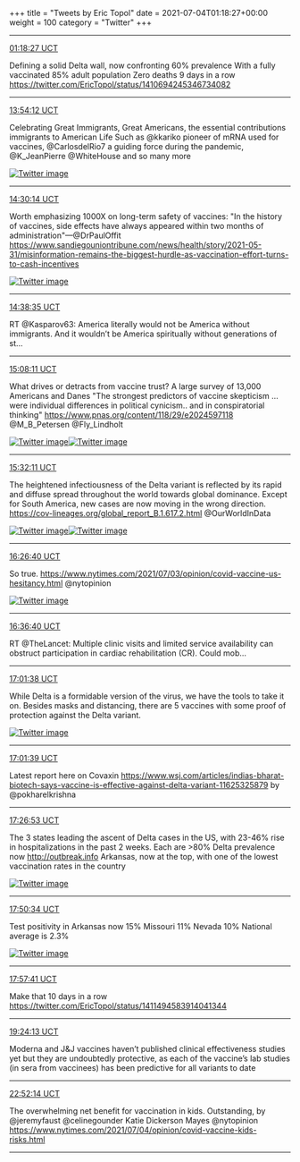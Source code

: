 +++
title = "Tweets by Eric Topol" 
date = 2021-07-04T01:18:27+00:00
weight = 100
category = "Twitter"
+++


---

<a href="https://twitter.com/erictopol/status/1411494583914041344" target="_blank" rel="noreferer">01:18:27 UCT</a>

Defining a solid Delta wall, now confronting 60% prevalence
With a fully vaccinated 85% adult population
Zero deaths 9 days in a row https://twitter.com/EricTopol/status/1410694245346734082



---

<a href="https://twitter.com/erictopol/status/1411684772779159561" target="_blank" rel="noreferer">13:54:12 UCT</a>

Celebrating Great Immigrants, Great Americans, the essential contributions immigrants to American Life
Such as @kkariko pioneer of mRNA used for vaccines, @CarlosdelRio7 a guiding force during the pandemic, @K_JeanPierre @WhiteHouse and so many more 

<a href="E5dOk2hVEAcyEDH.jpg"  ><img src="E5dOk2hVEAcyEDH.jpg" alt="Twitter image" ></img></a>

---

<a href="https://twitter.com/erictopol/status/1411693840767995905" target="_blank" rel="noreferer">14:30:14 UCT</a>

Worth emphasizing 1000X on long-term safety of vaccines:
"In the history of vaccines, side effects have always appeared within two months of administration"—@DrPaulOffit 
https://www.sandiegouniontribune.com/news/health/story/2021-05-31/misinformation-remains-the-biggest-hurdle-as-vaccination-effort-turns-to-cash-incentives 

<a href="E5dXVj-VIAI9yGk.jpg"  ><img src="E5dXVj-VIAI9yGk.jpg" alt="Twitter image" ></img></a>

---

<a href="https://twitter.com/erictopol/status/1411695941594226701" target="_blank" rel="noreferer">14:38:35 UCT</a>

RT @Kasparov63: America literally would not be America without immigrants. And it wouldn’t be America spiritually without generations of st…



---

<a href="https://twitter.com/erictopol/status/1411703393035321345" target="_blank" rel="noreferer">15:08:11 UCT</a>

What drives or detracts from vaccine trust? 
A large survey of 13,000 Americans and Danes
"The strongest predictors of vaccine skepticism ... were individual differences in political cynicism.. and in conspiratorial thinking"
https://www.pnas.org/content/118/29/e2024597118
@M_B_Petersen @Fly_Lindholt 

<a href="E5dfkiXVkAELRuD.jpg"  ><img src="E5dfkiXVkAELRuD.jpg" alt="Twitter image" ></img></a><a href="E5dfnQzUUAYDSzt.jpg"  ><img src="E5dfnQzUUAYDSzt.jpg" alt="Twitter image" ></img></a>

---

<a href="https://twitter.com/erictopol/status/1411709433768398848" target="_blank" rel="noreferer">15:32:11 UCT</a>

The heightened infectiousness of the Delta variant is reflected by its rapid and diffuse spread throughout the world towards global dominance. Except for South America, new cases are now moving in the wrong direction.
https://cov-lineages.org/global_report_B.1.617.2.html
@OurWorldInData 

<a href="E5dlMaNUYAUSYr6.jpg"  ><img src="E5dlMaNUYAUSYr6.jpg" alt="Twitter image" ></img></a><a href="E5dlWHXVEAEltci.jpg"  ><img src="E5dlWHXVEAEltci.jpg" alt="Twitter image" ></img></a>

---

<a href="https://twitter.com/erictopol/status/1411723141458448387" target="_blank" rel="noreferer">16:26:40 UCT</a>

So true.
https://www.nytimes.com/2021/07/03/opinion/covid-vaccine-us-hesitancy.html @nytopinion 

<a href="E5dyoFSUUAEvBlT.png"  ><img src="E5dyoFSUUAEvBlT.png" alt="Twitter image" ></img></a>

---

<a href="https://twitter.com/erictopol/status/1411725660062556162" target="_blank" rel="noreferer">16:36:40 UCT</a>

RT @TheLancet: Multiple clinic visits and limited service availability can obstruct participation in cardiac rehabilitation (CR). Could mob…



---

<a href="https://twitter.com/erictopol/status/1411731941506752518" target="_blank" rel="noreferer">17:01:38 UCT</a>

While Delta is a formidable version of the virus, we have the tools to take it on.
Besides masks and distancing, there are 5 vaccines with some proof of protection against the Delta variant. 

<a href="E5d5jiTUYAQC6o7.png"  ><img src="E5d5jiTUYAQC6o7.png" alt="Twitter image" ></img></a>

---

<a href="https://twitter.com/erictopol/status/1411731945076056071" target="_blank" rel="noreferer">17:01:39 UCT</a>

Latest report here on Covaxin
https://www.wsj.com/articles/indias-bharat-biotech-says-vaccine-is-effective-against-delta-variant-11625325879 by @pokharelkrishna



---

<a href="https://twitter.com/erictopol/status/1411738297123053569" target="_blank" rel="noreferer">17:26:53 UCT</a>

The 3 states leading the ascent of Delta cases in the US, with 23-46% rise in hospitalizations in the past 2 weeks.
Each are &gt;80% Delta prevalence now http://outbreak.info
Arkansas, now at the top, with one of the lowest vaccination rates in the country 

<a href="E5d_c6KVUAYuAto.jpg"  ><img src="E5d_c6KVUAYuAto.jpg" alt="Twitter image" ></img></a>

---

<a href="https://twitter.com/erictopol/status/1411744255694061569" target="_blank" rel="noreferer">17:50:34 UCT</a>

Test positivity in Arkansas now 15%
Missouri 11%
Nevada 10%
National average is 2.3% 

<a href="E5eFd5FVkAQ4jT1.jpg"  ><img src="E5eFd5FVkAQ4jT1.jpg" alt="Twitter image" ></img></a>

---

<a href="https://twitter.com/erictopol/status/1411746049425698821" target="_blank" rel="noreferer">17:57:41 UCT</a>

Make that 10 days in a row https://twitter.com/EricTopol/status/1411494583914041344



---

<a href="https://twitter.com/erictopol/status/1411767824377208837" target="_blank" rel="noreferer">19:24:13 UCT</a>

Moderna and J&amp;J vaccines haven’t published clinical effectiveness studies yet but they are undoubtedly protective, as each of the vaccine’s lab studies (in sera from vaccinees) has been predictive for all variants to date



---

<a href="https://twitter.com/erictopol/status/1411820173464461312" target="_blank" rel="noreferer">22:52:14 UCT</a>

The overwhelming net benefit for vaccination in kids.  Outstanding, by ⁦@jeremyfaust⁩ ⁦@celinegounder⁩ ⁦Katie Dickerson Mayes @nytopinion⁩  https://www.nytimes.com/2021/07/04/opinion/covid-vaccine-kids-risks.html



---